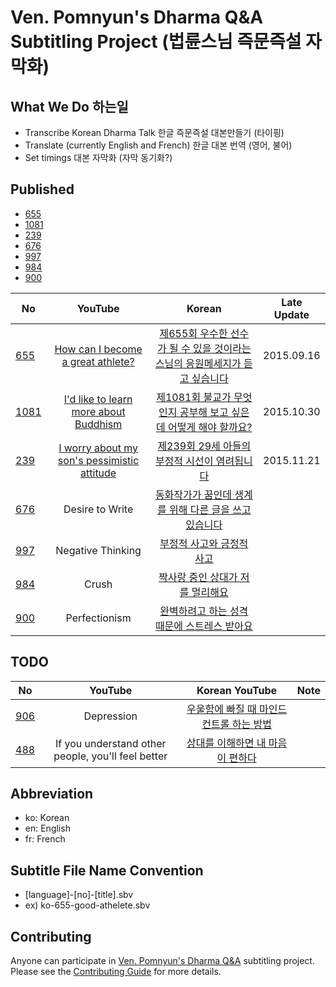 # Ven. Pomnyun's Dharma Q&amp;A Subtitling Project (법륜스님 즉문즉설 자막화)

## What We Do 하는일
* Transcribe Korean Dharma Talk  한글 즉문즉설 대본만들기 (타이핑)
* Translate (currently English and French) 한글 대본 번역 (영어, 불어)
* Set timings 대본 자막화 (자막 동기화?)


## Published
* [655](655) 
* [1081](1081) 
* [239](239)
* [676](676)
* [997](997)
* [984](984)
* [900](900)

| No   | YouTube | Korean | Late Update |
| ---- |:-------:|:------:|:----:|
| [655](655) | [How can I become a great athlete?](https://www.youtube.com/watch?v=4GjfwfJxv9Q) | [제655회 우수한 선수가 될 수 있을 것이라는 스님의 응원메세지가 듣고 싶습니다](https://www.youtube.com/watch?v=iVSjK141nao) | 2015.09.16 |
| [1081](1081) | [I'd like to learn more about Buddhism](https://www.youtube.com/watch?v=0owIgSNjhCU) | [제1081회 불교가 무엇인지 공부해 보고 싶은데 어떻게 해야 할까요?](https://www.youtube.com/watch?v=afD0MeWHHZs) | 2015.10.30 |
| [239](239) | [I worry about my son's pessimistic attitude](https://www.youtube.com/watch?v=IswBL6uZVF0) | [제239회 29세 아들의 부정적 시선이 염려됩니다](https://www.youtube.com/watch?v=CskTJVmwVy4) | 2015.11.21 |
| [676](676) | Desire to Write | [동화작가가 꿈인데 생계를 위해 다른 글을 쓰고 있습니다](https://www.youtube.com/watch?v=EdbtYBtNHRA) |  |
| [997](997) | Negative Thinking | [부정적 사고와 긍정적 사고](https://www.youtube.com/watch?v=jdKgA928x08) |  |
| [984](984) | Crush | [짝사랑 중인 상대가 저를 멀리해요](https://www.youtube.com/watch?v=q1BMwtjyQmU) | |
| [900](900) | Perfectionism | [완벽하려고 하는 성격 때문에 스트레스 받아요](https://www.youtube.com/watch?v=WXLF1qBHiWg) | |


## TODO

| No   | YouTube | Korean YouTube | Note |
| ---- |:-------:|:------:|:----:|
| [906](906) | Depression | [우울함에 빠질 때 마인드 컨트롤 하는 방법](https://www.youtube.com/watch?v=hZolBTemeGY) | |
| [488](488) | If you understand other people, you'll feel better | [상대를 이해하면 내 마음이 편하다](https://www.youtube.com/watch?v=e7yGY_u3H6s) | |

## Abbreviation
* ko: Korean
* en: English
* fr: French

## Subtitle File Name Convention
* [language]-[no]-[title].sbv
* ex) ko-655-good-athelete.sbv



## Contributing
Anyone can participate in [Ven. Pomnyun's Dharma Q&A](https://www.youtube.com/playlist?list=PLZKHecEKSBgZZ_draQ8jwyqehn26yG2lM) subtitling project. Please see the [Contributing Guide](CONTRIBUTING.md) for more details.
